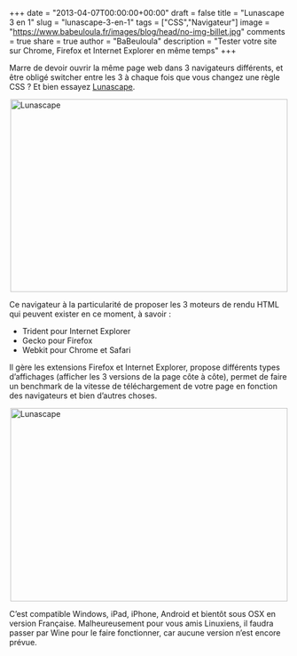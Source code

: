 +++
date = "2013-04-07T00:00:00+00:00"
draft = false
title = "Lunascape 3 en 1"
slug = "lunascape-3-en-1"
tags = ["CSS","Navigateur"]
image = "https://www.babeuloula.fr/images/blog/head/no-img-billet.jpg"
comments = true
share = true
author = "BaBeuloula"
description = "Tester votre site sur Chrome, Firefox et Internet Explorer en même temps"
+++

<p>Marre de devoir ouvrir la m&ecirc;me page web dans 3 navigateurs diff&eacute;rents, et &ecirc;tre oblig&eacute; switcher entre les 3 &agrave; chaque fois que vous changez une r&egrave;gle CSS ? Et bien essayez <a href="http://www.lunascape.tv/" title="Lunascape">Lunascape</a>.</p>
<!--more-->

<p><a class="zoombox zgallery1" href="https://www.babeuloula.fr/images/lunascape2.png"><img alt="Lunascape" src="https://www.babeuloula.fr/images/lunascape2.png" style="display:block; height:347px; margin-left:auto; margin-right:auto; width:500px" /></a></p>

<p>Ce navigateur &agrave; la particularit&eacute; de proposer les 3 moteurs de rendu HTML qui peuvent exister en ce moment, &agrave; savoir :</p>

<ul>
	<li>Trident pour Internet Explorer</li>
	<li>Gecko pour Firefox</li>
	<li>Webkit pour Chrome et Safari</li>
</ul>

<p>Il g&egrave;re les extensions Firefox et Internet Explorer, propose diff&eacute;rents types d&rsquo;affichages (afficher les 3 versions de la page c&ocirc;te &agrave; c&ocirc;te), permet de faire un benchmark de la vitesse de t&eacute;l&eacute;chargement de votre page en fonction des navigateurs et bien d&rsquo;autres choses.</p>

<p><a class="zoombox zgallery1" href="https://www.babeuloula.fr/images/lunascape1.png"><img alt="Lunascape" src="https://www.babeuloula.fr/images/lunascape1.png" style="display:block; height:348px; margin-left:auto; margin-right:auto; width:500px" /></a></p>

<p>C&rsquo;est compatible Windows, iPad, iPhone, Android et bient&ocirc;t sous OSX en version Fran&ccedil;aise. Malheureusement pour vous amis Linuxiens, il faudra passer par Wine pour le faire fonctionner, car aucune version n&rsquo;est encore pr&eacute;vue.&nbsp;</p>

<p>&nbsp;</p>
